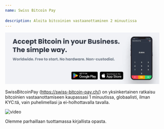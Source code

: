 ```yaml
---
name: Swiss Bitcoin Pay

description: Aloita bitcoinien vastaanottaminen 2 minuutissa
---
```


![cover](assets/cover.webp)

SwissBitcoinPay (https://swiss-bitcoin-pay.ch/) on yksinkertainen ratkaisu bitcoinien vastaanottamiseen kaupassasi 1 minuutissa, globaalisti, ilman KYC:tä, vain puhelimellasi ja ei-holhottavalla tavalla.

![video](https://youtu.be/_yAyJReq3Dg)

Olemme parhaillaan tuottamassa kirjallista opasta.